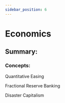 ```yaml
---
sidebar_position: 6
---
```


# Economics

## Summary: 



### Concepts:

Quantitative Easing

Fractional Reserve Banking

Disaster Capitalism





